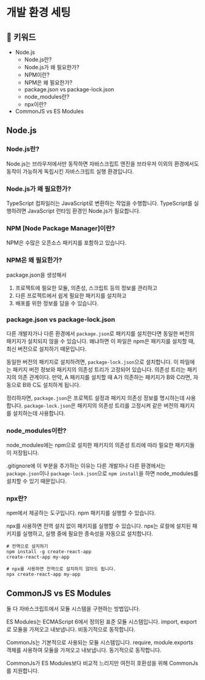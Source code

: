 # 개발 환경 세팅

## :whale2: 키워드

* Node.js
  * Node.js란?
  * Node.js가 왜 필요한가?
  * NPM이란?
  * NPM은 왜 필요한가?
  * package.json vs package-lock.json  
  * node_modules란?
  * npx이란?
* CommonJS vs ES Modules

## Node.js

### Node.js란?

Node.js는 브라우저에서만 동작하면 자바스크립트 엔진을 브라우저 이외의 환경에서도 동작이 가능하게 독립시킨 자바스크립트 실행 환경입니다.

### Node.js가 왜 필요한가?

TypeScript 컴파일러는 JavaScript로 변환하는 작업을 수행합니다. TypeScript를 실행하려면 JavaScript 런타임 환경인 Node.js가 필요합니다.

### NPM [Node Package Manager]이란?

NPM은 수많은 오픈소스 패키지를 포함하고 있습니다.

### NPM은 왜 필요한가?

package.json을 생성해서

1. 프로젝트에 필요한 모듈, 의존성, 스크립트 등의 정보를 관리하고
2. 다른 프로젝트에서 쉽게 필요한 패키지를 설치하고
3. 배포를 위한 정보를 담을 수 있습니다.

### package.json vs package-lock.json

다른 개발자가나 다른 환경에서 `package.json`로 패키지를 설치한다면 동일한 버전의 패키지가 설치되지 않을 수 있습니다. 왜냐하면 이 파일은 npm은 패키지를 설치할 때, 최신 버전으로 설치하기 때문입니다.

동일한 버전의 패키지로 설치하려면, `package-lock.json`으로 설치합니다. 이 파일에는 패키지 버전 정보와 패키지의 의존성 트리가 고정되어 있습니다.
의존성 트리는 패키지의 의존 관계이다. 만약, A 패키지를 설치할 때 A가 의존하는 패키지가 B와 C라면, 자동으로 B와 C도 설치하게 됩니다.

정리하자면, `package.json`은 프로젝트 설정과 패키지 의존성 정보를 명시하는데 사용합니다.
`package-lock.json`은 패키지의 의존성 트리를 고정시켜 같은 버전의 패키지를 설치하는데 사용합니다.

### node_modules이란?

node_modules에는 npm으로 설치한 패키지의 의존성 트리에 따라 필요한 패키지들이 저장됩니다.

.gitignore에 이 부분을 추가하는 이유는 다른 개발자나 다른 환경에서는 `package.json`이나 `package-lock.json`으로 `npm install`을 하면 node_modules를 설치할 수 있기 때문입니다.

### npx란?

npm에서 제공하는 도구입니다. npm 패키지를 실행할 수 있습니다.

npx를 사용하면 전역 설치 없이 패키지를 실행할 수 있습니다. npx는 로컬에 설치된 패키지를 실행하고, 실행 중에 필요한 종속성을 자동으로 설치합니다.

```shell
# 전역으로 설치하기
npm install -g create-react-app
create-react-app my-app

# npx를 사용하면 전역으로 설치하지 않아도 됩니다.
npx create-react-app my-app
```

## CommonJS vs ES Modules

둘 다 자바스크립트에서 모듈 시스템을 구현하는 방법입니다.

ES Modules는 ECMAScript 6에서 정의된 표준 모듈 시스템입니다. import, export로 모듈을 가져오고 내보냅니다. 비동기적으로 동작합니다.

CommonJs는 기본적으로 사용되는 모듈 시스템입니다. require, module.exports 객체를 사용하여 모듈을 가져오고 내보냅니다. 동기적으로 동작합니다.

CommonJs가 ES Modules보다 비교적 느리지만 여전히 호환성을 위해 CommonJs를 지원합니다.
